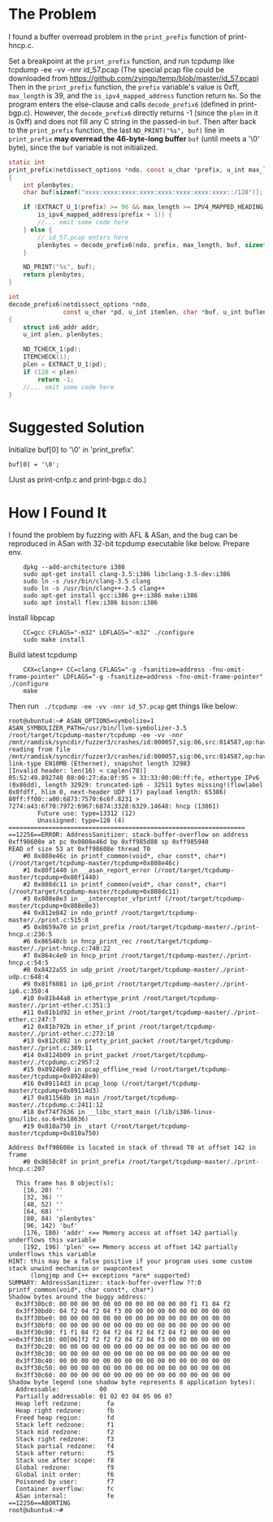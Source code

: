 
# The Problem

I found a buffer overread problem in the `print_prefix` function of print-hncp.c. 

Set a breakpoint at the `print_prefix` function, and run tcpdump like 
    tcpdump -ee -vv -nnr id_57.pcap
(The special pcap file could be downloaded from https://github.com/zyingp/temp/blob/master/id_57.pcap)
Then in the `print_prefix` function, the `prefix` variable's value is 0xff, `max_length` is 39, and the `is_ipv4_mapped_address` function return `No`. So the program enters the else-clause and calls `decode_prefix6` (defined in print-bgp.c). However, the `decode_prefix6` directly returns -1 (since the `plen` in it is 0xff) and does not fill any C string in the passed-in `buf`. Then after back to the `print_prefix` function, the last `ND_PRINT("%s", buf)` line in `print_prefix` **may overread the 46-byte-long buffer** `buf` (until meets a '\0' byte), since the `buf` variable is not initialized.  

```C
static int
print_prefix(netdissect_options *ndo, const u_char *prefix, u_int max_length)
{
    int plenbytes;
    char buf[sizeof("xxxx:xxxx:xxxx:xxxx:xxxx:xxxx:xxxx:xxxx::/128")];

    if (EXTRACT_U_1(prefix) >= 96 && max_length >= IPV4_MAPPED_HEADING_LEN + 1 &&
        is_ipv4_mapped_address(prefix + 1)) {
        //... omit some code here
    } else {
        // id_57.pcap enters here
        plenbytes = decode_prefix6(ndo, prefix, max_length, buf, sizeof(buf));
    }

    ND_PRINT("%s", buf);
    return plenbytes;
}        
```     

```C
int
decode_prefix6(netdissect_options *ndo,
               const u_char *pd, u_int itemlen, char *buf, u_int buflen)
{
    struct in6_addr addr;
    u_int plen, plenbytes;

    ND_TCHECK_1(pd);
    ITEMCHECK(1);
    plen = EXTRACT_U_1(pd);
    if (128 < plen)
        return -1;
    //... omit some code here    
}
``` 

# Suggested Solution
Initialize buf[0] to '\0' in 'print_prefix'. 

`buf[0] = '\0';`

(Just as print-cnfp.c and print-bgp.c do.)

# How I Found It

I found the problem by fuzzing with AFL & ASan, and the bug can be reproduced in ASan with 32-bit  tcpdump executable like below.
Prepare env.
```
    dpkg --add-architecture i386
    sudo apt-get install clang-3.5:i386 libclang-3.5-dev:i386
    sudo ln -s /usr/bin/clang-3.5 clang
    sudo ln -s /usr/bin/clang++-3.5 clang++
    sudo apt-get install gcc:i386 g++:i386 make:i386
    sudo apt install flex:i386 bison:i386
```    
Install libpcap
```
    CC=gcc CFLAGS="-m32" LDFLAGS="-m32" ./configure
    sudo make install
```    
Build latest tcpdump
```
    CXX=clang++ CC=clang CFLAGS="-g -fsanitize=address -fno-omit-frame-pointer" LDFLAGS="-g -fsanitize=address -fno-omit-frame-pointer" ./configure
    make
```    
Then run ` ./tcpdump -ee -vv -nnr id_57.pcap`  get things like below:
```
root@ubuntu4:~# ASAN_OPTIONS=symbolize=1 ASAN_SYMBOLIZER_PATH=/usr/bin/llvm-symbolizer-3.5 /root/target/tcpdump-master/tcpdump -ee -vv -nnr /mnt/ramdisk/syncdir/fuzzer3/crashes/id:000057,sig:06,src:014587,op:havoc,rep:2
reading from file /mnt/ramdisk/syncdir/fuzzer3/crashes/id:000057,sig:06,src:014587,op:havoc,rep:2, link-type EN10MB (Ethernet), snapshot length 32983
[Invalid header: len(16) < caplen(78)]
05:52:49.892740 08:00:27:da:8f:95 > 33:33:00:00:ff:fe, ethertype IPv6 (0x86dd), length 32929: truncated-ip6 - 32511 bytes missing!(flowlabel 0x0fdff, hlim 0, next-header UDP (17) payload length: 65386) 80ff:ff00::a00:6873:7570:6c6f.8231 > 7274:a43:6f70:7972:6967:6874:3328:6329.14648: hncp (13861)
        Future use: type=13312 (12)
        Unassigned: type=128 (4)
=================================================================
==12256==ERROR: AddressSanitizer: stack-buffer-overflow on address 0xff98608e at pc 0x0808e46d bp 0xff985d88 sp 0xff985940
READ of size 53 at 0xff98608e thread T0
    #0 0x808e46c in printf_common(void*, char const*, char*) (/root/target/tcpdump-master/tcpdump+0x808e46c)
    #1 0x80f1440 in __asan_report_error (/root/target/tcpdump-master/tcpdump+0x80f1440)
    #2 0x808dc11 in printf_common(void*, char const*, char*) (/root/target/tcpdump-master/tcpdump+0x808dc11)
    #3 0x808e8e3 in __interceptor_vfprintf (/root/target/tcpdump-master/tcpdump+0x808e8e3)
    #4 0x812e842 in ndo_printf /root/target/tcpdump-master/./print.c:515:8
    #5 0x8659a70 in print_prefix /root/target/tcpdump-master/./print-hncp.c:236:5
    #6 0x86540cb in hncp_print_rec /root/target/tcpdump-master/./print-hncp.c:740:22
    #7 0x864c4e0 in hncp_print /root/target/tcpdump-master/./print-hncp.c:54:5
    #8 0x8422a55 in udp_print /root/target/tcpdump-master/./print-udp.c:648:4
    #9 0x81f6081 in ip6_print /root/target/tcpdump-master/./print-ip6.c:350:4
    #10 0x81b44a8 in ethertype_print /root/target/tcpdump-master/./print-ether.c:351:3
    #11 0x81b1d92 in ether_print /root/target/tcpdump-master/./print-ether.c:247:7
    #12 0x81b792b in ether_if_print /root/target/tcpdump-master/./print-ether.c:273:10
    #13 0x812c892 in pretty_print_packet /root/target/tcpdump-master/./print.c:389:11
    #14 0x8124b09 in print_packet /root/target/tcpdump-master/./tcpdump.c:2957:2
    #15 0x89248e9 in pcap_offline_read (/root/target/tcpdump-master/tcpdump+0x89248e9)
    #16 0x89114d3 in pcap_loop (/root/target/tcpdump-master/tcpdump+0x89114d3)
    #17 0x811568b in main /root/target/tcpdump-master/./tcpdump.c:2411:12
    #18 0xf74f7636 in __libc_start_main (/lib/i386-linux-gnu/libc.so.6+0x18636)
    #19 0x810a750 in _start (/root/target/tcpdump-master/tcpdump+0x810a750)

Address 0xff98608e is located in stack of thread T0 at offset 142 in frame
    #0 0x8658c8f in print_prefix /root/target/tcpdump-master/./print-hncp.c:207

  This frame has 8 object(s):
    [16, 20) ''
    [32, 36) ''
    [48, 52) ''
    [64, 68) ''
    [80, 84) 'plenbytes'
    [96, 142) 'buf'
    [176, 180) 'addr' <== Memory access at offset 142 partially underflows this variable
    [192, 196) 'plen' <== Memory access at offset 142 partially underflows this variable
HINT: this may be a false positive if your program uses some custom stack unwind mechanism or swapcontext
      (longjmp and C++ exceptions *are* supported)
SUMMARY: AddressSanitizer: stack-buffer-overflow ??:0 printf_common(void*, char const*, char*)
Shadow bytes around the buggy address:
  0x3ff30bc0: 00 00 00 00 00 00 00 00 00 00 00 00 f1 f1 04 f2
  0x3ff30bd0: 04 f2 04 f2 04 f3 00 00 00 00 00 00 00 00 00 00
  0x3ff30be0: 00 00 00 00 00 00 00 00 00 00 00 00 00 00 00 00
  0x3ff30bf0: 00 00 00 00 00 00 00 00 00 00 00 00 00 00 00 00
  0x3ff30c00: f1 f1 04 f2 04 f2 04 f2 04 f2 04 f2 00 00 00 00
=>0x3ff30c10: 00[06]f2 f2 f2 f2 04 f2 04 f3 00 00 00 00 00 00
  0x3ff30c20: 00 00 00 00 00 00 00 00 00 00 00 00 00 00 00 00
  0x3ff30c30: 00 00 00 00 00 00 00 00 00 00 00 00 00 00 00 00
  0x3ff30c40: 00 00 00 00 00 00 00 00 00 00 00 00 00 00 00 00
  0x3ff30c50: 00 00 00 00 00 00 00 00 00 00 00 00 00 00 00 00
  0x3ff30c60: 00 00 00 00 00 00 00 00 00 00 00 00 00 00 00 00
Shadow byte legend (one shadow byte represents 8 application bytes):
  Addressable:           00
  Partially addressable: 01 02 03 04 05 06 07 
  Heap left redzone:       fa
  Heap right redzone:      fb
  Freed heap region:       fd
  Stack left redzone:      f1
  Stack mid redzone:       f2
  Stack right redzone:     f3
  Stack partial redzone:   f4
  Stack after return:      f5
  Stack use after scope:   f8
  Global redzone:          f9
  Global init order:       f6
  Poisoned by user:        f7
  Container overflow:      fc
  ASan internal:           fe
==12256==ABORTING
root@ubuntu4:~# 
```


